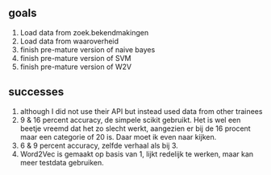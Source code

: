 ## goals 
1. Load data from zoek.bekendmakingen
2. Load data from waaroverheid
3. finish pre-mature version of naive bayes
4. finish pre-mature version of SVM
5. finish pre-mature version of W2V


## successes
1. although I did not use their API but instead used data from other trainees 
3. 9 & 16 percent accuracy, de simpele scikit gebruikt. Het is wel een beetje vreemd dat het zo slecht werkt, aangezien er bij de 16 procent maar een categorie of 20 is. Daar moet ik even naar kijken.
4. 6 & 9 percent accuracy, zelfde verhaal als bij 3.
5. Word2Vec is gemaakt op basis van 1, lijkt redelijk te werken, maar kan meer testdata gebruiken.
